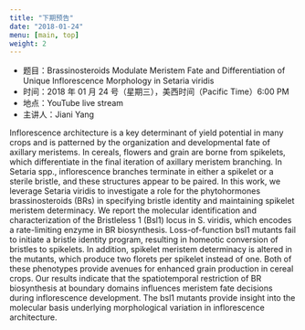 ```yaml
---
title: "下期预告"
date: "2018-01-24"
menu: [main, top]
weight: 2
---
```


- 题目：Brassinosteroids Modulate Meristem Fate and Differentiation of Unique Inflorescence Morphology in Setaria viridis
- 时间：2018 年 01 月 24 号（星期三），美西时间（Pacific Time）6:00 PM
- 地点：YouTube live stream 
- 主讲人：Jiani Yang

Inflorescence architecture is a key determinant of yield potential in many crops and is patterned by the organization and developmental fate of axillary meristems. In cereals, flowers and grain are borne from spikelets, which differentiate in the final iteration of axillary meristem branching. In Setaria spp., inflorescence branches terminate in either a spikelet or a sterile bristle, and these structures appear to be paired. In this work, we leverage Setaria viridis to investigate a role for the phytohormones brassinosteroids (BRs) in specifying bristle identity and maintaining spikelet meristem determinacy. We report the molecular identification and characterization of the Bristleless 1 (Bsl1) locus in S. viridis, which encodes a rate-limiting enzyme in BR biosynthesis. Loss-of-function bsl1 mutants fail to initiate a bristle identity program, resulting in homeotic conversion of bristles to spikelets. In addition, spikelet meristem determinacy is altered in the mutants, which produce two florets per spikelet instead of one. Both of these phenotypes provide avenues for enhanced grain production in cereal crops. Our results indicate that the spatiotemporal restriction of BR biosynthesis at boundary domains influences meristem fate decisions during inflorescence development. The bsl1 mutants provide insight into the molecular basis underlying morphological variation in inflorescence architecture.

